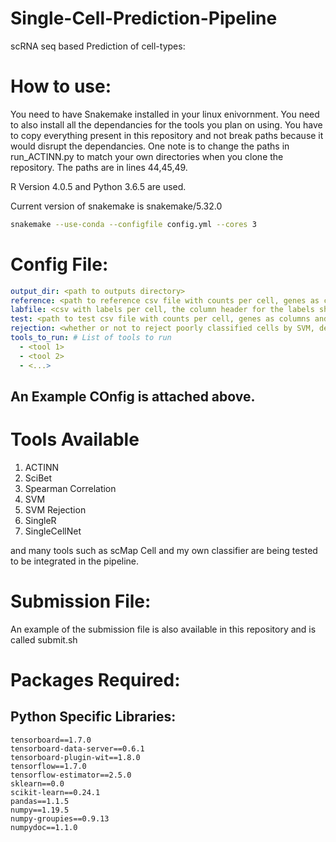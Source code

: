 # Single-Cell-Prediction-Pipeline


scRNA seq based Prediction of cell-types:

# How to use:

You need to have Snakemake installed in your linux enivornment. You need to also install all the dependancies for the tools you plan on using. You have to copy everything present in this repository and not break paths because it would disrupt the dependancies. One note is to change the paths in run_ACTINN.py to match your own directories when you clone the repository. The paths are in lines 44,45,49.

R Version 4.0.5 and Python 3.6.5 are used.

Current version of snakemake is snakemake/5.32.0

```bash
snakemake --use-conda --configfile config.yml --cores 3
```

# Config File:
```yaml 
output_dir: <path to outputs directory>
reference: <path to reference csv file with counts per cell, genes as columns and cells as rows>
labfile: <csv with labels per cell, the column header for the labels should be "label">
test: <path to test csv file with counts per cell, genes as columns and cells as rows>
rejection: <whether or not to reject poorly classified cells by SVM, default is True>
tools_to_run: # List of tools to run
  - <tool 1>
  - <tool 2>
  - <...>
```

## An Example COnfig is attached above.

# Tools Available

1. ACTINN
2. SciBet
3. Spearman Correlation
4. SVM
5. SVM Rejection
6. SingleR
7. SingleCellNet

and many tools such as scMap Cell and my own classifier are being tested to be integrated in the pipeline.

# Submission File:

An example of the submission file is also available in this repository and is called submit.sh

# Packages Required:

## Python Specific Libraries:

```
tensorboard==1.7.0
tensorboard-data-server==0.6.1
tensorboard-plugin-wit==1.8.0
tensorflow==1.7.0
tensorflow-estimator==2.5.0
sklearn==0.0
scikit-learn==0.24.1
pandas==1.1.5
numpy==1.19.5
numpy-groupies==0.9.13
numpydoc==1.1.0
```



